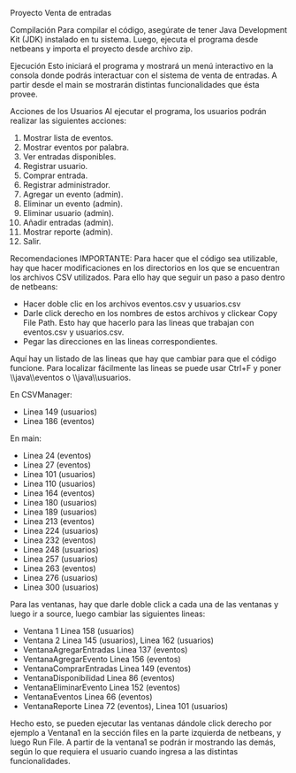 Proyecto Venta de entradas

Compilación
Para compilar el código, asegúrate de tener Java Development Kit (JDK) instalado en tu sistema. Luego, ejecuta el programa desde netbeans y importa el proyecto desde archivo zip.

Ejecución
Esto iniciará el programa y mostrará un menú interactivo en la consola donde podrás interactuar con el sistema de venta de entradas. A partir desde el main se mostrarán distintas funcionalidades que ésta provee. 

Acciones de los Usuarios
Al ejecutar el programa, los usuarios podrán realizar las siguientes acciones:

1. Mostrar lista de eventos.
2. Mostrar eventos por palabra.
3. Ver entradas disponibles.
4. Registrar usuario.
5. Comprar entrada.
6. Registrar administrador.
7. Agregar un evento (admin).
8. Eliminar un evento (admin).
9. Eliminar usuario (admin).
10. Añadir entradas (admin).
11. Mostrar reporte (admin).
0. Salir.

Recomendaciones IMPORTANTE:
Para hacer que el código sea utilizable, hay que hacer modificaciones en los directorios en los que se encuentran los archivos CSV utilizados. Para ello hay que seguir un paso a paso dentro de netbeans:

- Hacer doble clic en los archivos eventos.csv y usuarios.csv
- Darle click derecho en los nombres de estos archivos y clickear Copy File Path. Esto hay que hacerlo para las lineas que trabajan con eventos.csv y usuarios.csv.
- Pegar las direcciones en las lineas correspondientes.

Aquí hay un listado de las lineas que hay que cambiar para que el código funcione. Para localizar fácilmente las lineas se puede usar Ctrl+F y poner \\\java\\\eventos o \\\java\\\usuarios.

En CSVManager:
- Linea 149 (usuarios)
- Linea 186 (eventos)

En main:
- Linea 24 (eventos)
- Linea 27 (eventos)
- Linea 101 (usuarios)
- Linea 110 (usuarios)
- Linea 164 (eventos)
- Linea 180 (usuarios)
- Linea 189 (usuarios)
- Linea 213 (eventos)
- Linea 224 (usuarios)
- Linea 232 (eventos)
- Linea 248 (usuarios)
- Linea 257 (usuarios)
- Linea 263 (eventos)
- Linea 276 (usuarios)
- Linea 300 (usuarios)

Para las ventanas, hay que darle doble click a cada una de las ventanas y luego ir a source, luego cambiar las siguientes lineas:
- Ventana 1 Linea 158 (usuarios)
- Ventana 2 Linea 145 (usuarios), Linea 162 (usuarios)
- VentanaAgregarEntradas Linea 137 (eventos)
- VentanaAgregarEvento Linea 156 (eventos)
- VentanaComprarEntradas Linea 149 (eventos)
- VentanaDisponibilidad Linea 86 (eventos)
- VentanaEliminarEvento Linea 152 (eventos)
- VentanaEventos Linea 66 (eventos)
- VentanaReporte Linea 72 (eventos), Linea 101 (usuarios)


Hecho esto, se pueden ejecutar las ventanas dándole click derecho por ejemplo a Ventana1 en la sección files en la parte izquierda de netbeans, y luego Run File. A partir de la ventana1 se podrán ir mostrando las demás, según lo que requiera el usuario cuando ingresa a las distintas funcionalidades.
